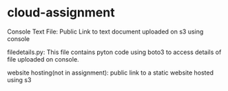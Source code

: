 # cloud-assignment

Console Text File:
Public Link to text document uploaded on s3 using console 

filedetails.py:
This file contains pyton code using boto3 to access details of file uploaded on console.

website hosting(not in assignment):
public link to a static website hosted using s3 
